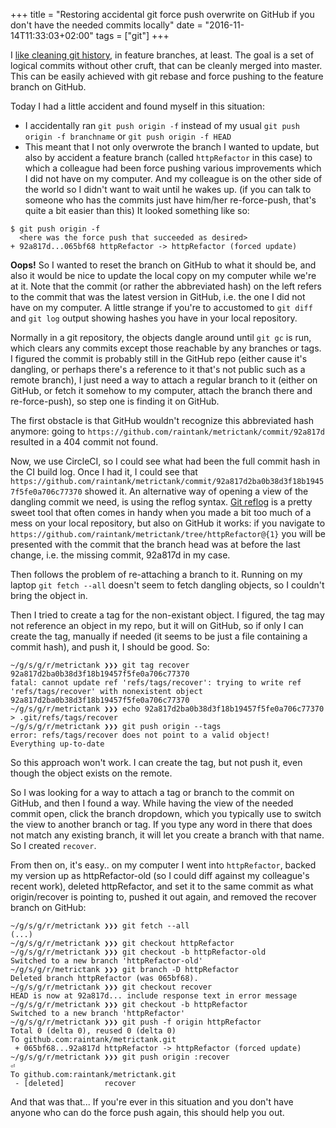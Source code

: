 +++
title = "Restoring accidental git force push overwrite on GitHub if you don't have the needed commits locally"
date = "2016-11-14T11:33:03+02:00"
tags = ["git"]
+++

I [like cleaning git history](/posts/why-rewriting-git-history-and-why-commits-imperative-present-tense/), in feature branches, at least.
The goal is a set of logical commits without other cruft, that can be cleanly merged into master.  This can be easily achieved with git rebase and force pushing to the feature branch on GitHub.

Today I had a little accident and found myself in this situation:

* I accidentally ran `git push origin -f` instead of my usual `git push origin -f branchname` or `git push origin -f HEAD`
* This meant that I not only overwrote the branch I wanted to update, but also by accident a feature branch (called `httpRefactor` in this case) to which a colleague had been force pushing various improvements which I did not have on my computer.  And my colleague is on the other side of the world so I didn't want to wait until he wakes up. (if you can talk to someone who has the commits just have him/her re-force-push, that's quite a bit easier than this)
  It looked something like so:

```
$ git push origin -f
  <here was the force push that succeeded as desired>
+ 92a817d...065bf68 httpRefactor -> httpRefactor (forced update)
```

**Oops!**
So I wanted to reset the branch on GitHub to what it should be, and also it would be nice to update the local copy on my computer while we're at it.
Note that the commit (or rather the abbreviated hash) on the left refers to the commit that was the latest version in GitHub, i.e. the one I did not have on my computer.
A little strange if you're to accustomed to `git diff` and `git log` output showing hashes you have in your local repository.

Normally in a git repository, the objects dangle around until `git gc` is run, which clears any commits except those reachable by any branches or tags.
I figured the commit is probably still in the GitHub repo (either cause it's dangling, or perhaps there's a reference to it that's not public such as a remote branch), I just need a way to attach a regular branch to it (either on GitHub, or fetch it somehow to my computer, attach the branch there and re-force-push), so step one is finding it on GitHub.

The first obstacle is that GitHub wouldn't recognize this abbreviated hash anymore: going to 
`https://github.com/raintank/metrictank/commit/92a817d` resulted in a 404 commit not found. 

Now, we use CircleCI, so I could see what had been the full commit hash in the CI build log.
Once I had it, I could see that `https://github.com/raintank/metrictank/commit/92a817d2ba0b38d3f18b19457f5fe0a706c77370` showed it.
An alternative way of opening a view of the dangling commit we need, is using the reflog syntax.
[Git reflog](https://git-scm.com/docs/git-reflog) is a pretty sweet tool that often comes in handy when you made a bit too much of a mess on your local repository,
but also on GitHub it works:  if you navigate to `https://github.com/raintank/metrictank/tree/httpRefactor@{1}` you will be presented with the commit
that the branch head was at before the last change, i.e. the missing commit, 92a817d in my case.


Then follows the problem of re-attaching a branch to it.
Running on my laptop `git fetch --all` doesn't seem to fetch dangling objects, so I couldn't bring the object in.

Then I tried to create a tag for the non-existant object.  I figured, the tag may not reference an object in my repo, but it will on GitHub, so if only I can create the tag, manually if needed (it seems to be just a file containing a commit hash), and push it, I should be good.
So:
```
~/g/s/g/r/metrictank ❯❯❯ git tag recover 92a817d2ba0b38d3f18b19457f5fe0a706c77370
fatal: cannot update ref 'refs/tags/recover': trying to write ref 'refs/tags/recover' with nonexistent object 92a817d2ba0b38d3f18b19457f5fe0a706c77370
~/g/s/g/r/metrictank ❯❯❯ echo 92a817d2ba0b38d3f18b19457f5fe0a706c77370 > .git/refs/tags/recover
~/g/s/g/r/metrictank ❯❯❯ git push origin --tags
error: refs/tags/recover does not point to a valid object!
Everything up-to-date
```

So this approach won't work.  I can create the tag, but not push it, even though the object exists on the remote.

So I was looking for a way to attach a tag or branch to the commit on GitHub, and then I found a way.
While having the view of the needed commit open, click the branch dropdown, which you typically use to switch the view to another branch or tag.
If you type any word in there that does not match any existing branch, it will let you create a branch with that name. So I created `recover`.

From then on, it's easy.. on my computer I went into `httpRefactor`, backed my version up as httpRefactor-old (so I could diff against my colleague's recent work), deleted httpRefactor, and set it to
the same commit as what origin/recover is pointing to, pushed it out again, and removed the recover branch on GitHub:

```
~/g/s/g/r/metrictank ❯❯❯ git fetch --all
(...)
~/g/s/g/r/metrictank ❯❯❯ git checkout httpRefactor
~/g/s/g/r/metrictank ❯❯❯ git checkout -b httpRefactor-old
Switched to a new branch 'httpRefactor-old'
~/g/s/g/r/metrictank ❯❯❯ git branch -D httpRefactor
Deleted branch httpRefactor (was 065bf68).
~/g/s/g/r/metrictank ❯❯❯ git checkout recover
HEAD is now at 92a817d... include response text in error message
~/g/s/g/r/metrictank ❯❯❯ git checkout -b httpRefactor
Switched to a new branch 'httpRefactor'
~/g/s/g/r/metrictank ❯❯❯ git push -f origin httpRefactor
Total 0 (delta 0), reused 0 (delta 0)
To github.com:raintank/metrictank.git
 + 065bf68...92a817d httpRefactor -> httpRefactor (forced update)
~/g/s/g/r/metrictank ❯❯❯ git push origin :recover                                                                                                                                            ⏎
To github.com:raintank/metrictank.git
 - [deleted]         recover
```

And that was that... If you're ever in this situation and you don't have anyone who can do the force push again, this should help you out.
